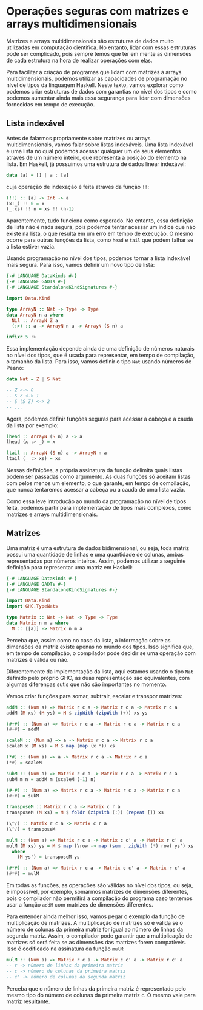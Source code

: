 # Operações seguras com matrizes e arrays multidimensionais

Matrizes e arrays multidimensionais são estruturas de dados muito utilizadas em computação científica. No entanto, lidar com essas estruturas pode ser complicado, pois sempre temos que ter em mente as dimensões de cada estrutura na hora de realizar operações com elas.

Para facilitar a criação de programas que lidam com matrizes a arrays multidimensionais, podemos utilizar as capacidades de programação no nível de tipos da linguagem Haskell. Neste texto, vamos explorar como podemos criar estruturas de dados com garantias no nível dos tipos e como podemos aumentar ainda mais essa segurança para lidar com dimensões fornecidas em tempo de execução.

## Lista indexável

Antes de falarmos propriamente sobre matrizes ou arrays multidimensionais, vamos falar sobre listas indexáveis. Uma lista indexável é uma lista no qual podemos acessar qualquer um de seus elementos através de um número inteiro, que representa a posição do elemento na lista. Em Haskell, já possuímos uma estrutura de dados linear indexável:

```hs
data [a] = [] | a : [a]
```

cuja operação de indexação é feita através da função `!!`:

```hs
(!!) :: [a] -> Int -> a
(x:_) !! 0 = x
(_:xs) !! n = xs !! (n-1)
```

Aparentemente, tudo funciona como esperado. No entanto, essa definição de lista não é nada segura, pois podemos tentar acessar um índice que não existe na lista, o que resulta em um erro em tempo de execução. O mesmo ocorre para outras funções da lista, como `head` e `tail` que podem falhar se a lista estiver vazia.

Usando programação no nível dos tipos, podemos tornar a lista indexável mais segura. Para isso, vamos definir um novo tipo de lista:

```hs
{-# LANGUAGE DataKinds #-}
{-# LANGUAGE GADTs #-}
{-# LANGUAGE StandaloneKindSignatures #-}

import Data.Kind

type ArrayN :: Nat -> Type -> Type
data ArrayN n a where
  Nil :: ArrayN Z a
  (:>) :: a -> ArrayN n a -> ArrayN (S n) a

infixr 5 :>
```

Essa implementação depende ainda de uma definição de números naturais no nível dos tipos, que é usada para representar, em tempo de compilação, o tamanho da lista. Para isso, vamos definir o tipo `Nat` usando números de Peano:

```hs
data Nat = Z | S Nat

-- Z <-> 0
-- S Z <-> 1
-- S (S Z) <-> 2
-- ...
```

Agora, podemos definir funções seguras para acessar a cabeça e a cauda da lista por exemplo:

```hs
lhead :: ArrayN (S n) a -> a
lhead (x :> _) = x

ltail :: ArrayN (S n) a -> ArrayN n a
ltail (_ :> xs) = xs
```

Nessas definições, a própria assinatura da função delimita quais listas podem ser passadas como argumento. As duas funções só aceitam listas com pelos menos um elemento, o que garante, em tempo de compilação, que nunca tentaremos acessar a cabeça ou a cauda de uma lista vazia.

Como essa leve introdução ao mundo da programação no nível de tipos feita, podemos partir para implementação de tipos mais complexos, como matrizes e arrays multidimensionais.

## Matrizes

Uma matriz é uma estrutura de dados bidimensional, ou seja, toda matriz possui uma quantidade de linhas e uma quantidade de colunas, ambas representadas por números inteiros. Assim, podemos utilizar a seguinte definição para representar uma matriz em Haskell:

```hs
{-# LANGUAGE DataKinds #-}
{-# LANGUAGE GADTs #-}
{-# LANGUAGE StandaloneKindSignatures #-}

import Data.Kind
import GHC.TypeNats

type Matrix :: Nat -> Nat -> Type -> Type
data Matrix n m a where
  M :: [[a]] -> Matrix n m a
```

Perceba que, assim como no caso da lista, a informação sobre as dimensões da matriz existe apenas no mundo dos tipos. Isso significa que, em tempo de compilação, o compilador pode decidir se uma operação com matrizes é válida ou não.

Diferentemente da implementação da lista, aqui estamos usando o tipo `Nat` definido pelo próprio GHC, as duas representação são equivalentes, com algumas diferenças sutis que não são importantes no momento.

Vamos criar funções para somar, subtrair, escalar e transpor matrizes:

```hs
addM :: (Num a) => Matrix r c a -> Matrix r c a -> Matrix r c a
addM (M xs) (M ys) = M $ zipWith (zipWith (+)) xs ys

(#+#) :: (Num a) => Matrix r c a -> Matrix r c a -> Matrix r c a
(#+#) = addM

scaleM :: (Num a) => a -> Matrix r c a -> Matrix r c a
scaleM x (M xs) = M $ map (map (x *)) xs

(*#) :: (Num a) => a -> Matrix r c a -> Matrix r c a
(*#) = scaleM

subM :: (Num a) => Matrix r c a -> Matrix r c a -> Matrix r c a
subM m n = addM m (scaleM (-1) n)

(#-#) :: (Num a) => Matrix r c a -> Matrix r c a -> Matrix r c a
(#-#) = subM

transposeM :: Matrix r c a -> Matrix c r a
transposeM (M xs) = M $ foldr (zipWith (:)) (repeat []) xs

(\^/) :: Matrix r c a -> Matrix c r a
(\^/) = transposeM

mulM :: (Num a) => Matrix r c a -> Matrix c c' a -> Matrix r c' a
mulM (M xs) ys = M $ map (\row -> map (sum . zipWith (*) row) ys') xs
  where
    (M ys') = transposeM ys

(#*#) :: (Num a) => Matrix r c a -> Matrix c c' a -> Matrix r c' a
(#*#) = mulM
```

Em todas as funções, as operações são válidas no nível dos tipos, ou seja, é impossível, por exemplo, somarmos matrizes de dimensões diferentes, pois o compilador não permitirá a compilação do programa caso tentemos usar a função `addM` com matrizes de dimensões diferentes.

Para entender ainda melhor isso, vamos pegar o exemplo da função de multiplicação de matrizes. A multiplicação de matrizes só é válida se o número de colunas da primeira matriz for igual ao número de linhas da segunda matriz. Assim, o compilador pode garantir que a multiplicação de matrizes só será feita se as dimensões das matrizes forem compatíveis. Isso é codificado na assinatura da função `mulM`:

```hs
mulM :: (Num a) => Matrix r c a -> Matrix c c' a -> Matrix r c' a
-- r -> número de linhas da primeira matriz
-- c -> número de colunas da primeira matriz
-- c' -> número de colunas da segunda matriz
```

Perceba que o número de linhas da primeira matriz é representado pelo mesmo tipo do número de colunas da primeira matriz `c`. O mesmo vale para matriz resultante.
